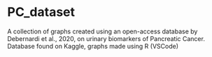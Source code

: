 # PC_dataset
A collection of graphs created using an open-access database by Debernardi et al., 2020, on urinary biomarkers of Pancreatic Cancer. Database found on Kaggle, graphs made using R (VSCode)
